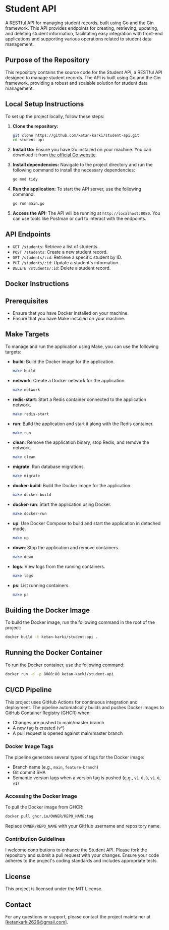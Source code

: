 # Student API

A RESTful API for managing student records, built using Go and the Gin framework. This API provides endpoints for creating, retrieving, updating, and deleting student information, facilitating easy integration with front-end applications and supporting various operations related to student data management.

## Purpose of the Repository

This repository contains the source code for the Student API, a RESTful API designed to manage student records. The API is built using Go and the Gin framework, providing a robust and scalable solution for student data management.

## Local Setup Instructions

To set up the project locally, follow these steps:

1. **Clone the repository:**
   ```bash
   git clone https://github.com/ketan-karki/student-api.git
   cd student-api
   ```

2. **Install Go:**
   Ensure you have Go installed on your machine. You can download it from [the official Go website](https://golang.org/dl/).

3. **Install dependencies:**
   Navigate to the project directory and run the following command to install the necessary dependencies:
   ```bash
   go mod tidy
   ```

4. **Run the application:**
   To start the API server, use the following command:
   ```bash
   go run main.go
   ```

5. **Access the API:**
   The API will be running at `http://localhost:8080`. You can use tools like Postman or curl to interact with the endpoints.

## API Endpoints

- `GET /students`: Retrieve a list of students.
- `POST /students`: Create a new student record.
- `GET /students/:id`: Retrieve a specific student by ID.
- `PUT /students/:id`: Update a student's information.
- `DELETE /students/:id`: Delete a student record.

## Docker Instructions

## Prerequisites
- Ensure that you have Docker installed on your machine.
- Ensure that you have Make installed on your machine.

## Make Targets

To manage and run the application using Make, you can use the following targets:

- **build**: Build the Docker image for the application.
  ```bash
  make build
  ```

- **network**: Create a Docker network for the application.
  ```bash
  make network
  ```

- **redis-start**: Start a Redis container connected to the application network.
  ```bash
  make redis-start
  ```

- **run**: Build the application and start it along with the Redis container.
  ```bash
  make run
  ```

- **clean**: Remove the application binary, stop Redis, and remove the network.
  ```bash
  make clean
  ```

- **migrate**: Run database migrations.
  ```bash
  make migrate
  ```

- **docker-build**: Build the Docker image for the application.
  ```bash
  make docker-build
  ```

- **docker-run**: Start the application using Docker.
  ```bash
  make docker-run
  ```

- **up**: Use Docker Compose to build and start the application in detached mode.
  ```bash
  make up
  ```

- **down**: Stop the application and remove containers.
  ```bash
  make down
  ```

- **logs**: View logs from the running containers.
  ```bash
  make logs
  ```

- **ps**: List running containers.
  ```bash
  make ps
  ```

## Building the Docker Image
To build the Docker image, run the following command in the root of the project:
```bash
docker build -t ketan-karki/student-api .
```

## Running the Docker Container
To run the Docker container, use the following command:
```bash
docker run -d -p 8080:80 ketan-karki/student-api
```

## CI/CD Pipeline

This project uses GitHub Actions for continuous integration and deployment. The pipeline automatically builds and pushes Docker images to GitHub Container Registry (GHCR) when:
- Changes are pushed to main/master branch
- A new tag is created (v*)
- A pull request is opened against main/master branch

### Docker Image Tags

The pipeline generates several types of tags for the Docker image:
- Branch name (e.g., `main`, `feature-branch`)
- Git commit SHA
- Semantic version tags when a version tag is pushed (e.g., `v1.0.0`, `v1.0`, `v1`)

### Accessing the Docker Image

To pull the Docker image from GHCR:

```bash
docker pull ghcr.io/OWNER/REPO_NAME:tag
```

Replace `OWNER/REPO_NAME` with your GitHub username and repository name.

### Contribution Guidelines
I welcome contributions to enhance the Student API. Please fork the repository and submit a pull request with your changes. Ensure your code adheres to the project's coding standards and includes appropriate tests.

## License

This project is licensed under the MIT License.

## Contact
For any questions or support, please contact the project maintainer at [ketankarki2626@gmail.com].